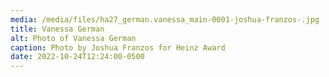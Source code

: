 ```yaml
---
media: /media/files/ha27_german.vanessa_main-0001-joshua-franzos-.jpg
title: Vanessa German
alt: Photo of Vanessa German
caption: Photo by Joshua Franzos for Heinz Award
date: 2022-10-24T12:24:00-0500
---
```

